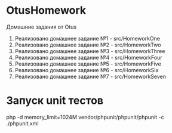 # OtusHomework
Домашние задания от Otus

1. Реализовано домашнее задание №1 - src/HomeworkOne
2. Реализовано домашнее задание №2 - src/HomeworkTwo
3. Реализовано домашнее задание №3 - src/HomeworkThree
4. Реализовано домашнее задание №4 - src/HomeworkFour
5. Реализовано домашнее задание №5 - src/HomeworkFive
6. Реализовано домашнее задание №6 - src/HomeworkSix
7. Реализовано домашнее задание №7 - src/HomeworkSeven

# Запуск unit тестов

php -d memory_limit=1024M vendor/phpunit/phpunit/phpunit -c ./phpunit.xml
